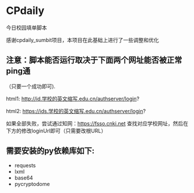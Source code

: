 # CPdaily

今日校园填单脚本 

感谢cpdaily_sumbit项目，本项目在此基础上进行了一些调整和优化



## 注意：脚本能否运行取决于下面两个网址能否被正常ping通

（只要一个成功即可).

html1: http://id.学校的英文缩写.edu.cn/authserver/login?

html2: https://ids.学校的英文缩写.edu.cn/authserver/login?

如果全部失败，尝试通过知网：https://fsso.cnki.net 查找对应学校网址，然后在下方的修改loginUrl即可（只需要改根URL）  


## 需要安装的py依赖库如下:

- requests
- lxml
- base64
- pycryptodome

   
